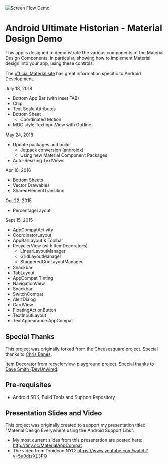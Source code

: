 ![Screen Flow Demo](https://github.com/mwolfson/android-historian/blob/master/art/appdemo1.gif)

Android Ultimate Historian - Material Design Demo
=================================================

This app is designed to demonstrate the various components of the Material Design Components, in particular, showing how to implement Material design into your app, using these controls.

The [official Material site](https://material.io/develop/android/) has great information specific to Android Development.

July 18, 2018
- Bottom App Bar (with inset FAB)
- Chip
- Text Scale Attributes
- Bottom Sheet
    - Coordinated Motion
- MDC style TextInputView with Outline

May 24, 2018
- Update packages and build
    - Jetpack conversion (androidx)
    - Using new Material Component Packages
- Auto-Resizing TextViews

Apr 10, 2016
- Bottom Sheets
- Vector Drawables
- SharedElementTransition

Oct 22, 2015
- PercentageLayout

Sept 15, 2015
- AppCompatActivity
- CoordinatorLayout
- AppBarLayout & Toolbar
- RecyclerView (with ItemDecorators)
    - LinearLayoutManager
    - GridLayoutManager
    - StaggeredGridLayoutManager        
- Snackbar
- TabLayout
- AppCompat Tinting
- NavigationView
- Snackbar
- SwitchCompat
- AlertDialog
- CardView
- FloatingActionButton
- TextInputLayout
- TextAppearance.AppCompat

Special Thanks
--------------
This project was originally forked from the [Cheesesquare](https://github.com/chrisbanes/cheesesquare) project. Special thanks to [Chris Banes](https://github.com/chrisbanes).  

Item Decorator from [recyclerview-playground](https://github.com/devunwired/recyclerview-playground) project. Special thanks to [Dave Smith (DevUnwired](https://github.com/devunwired). 

Pre-requisites
--------------

- Android SDK, Build Tools and Support Repository

Presentation Slides and Video
-----------------------------

This project was originally created to support my presentation titled "Material Design Everywhere using the Android Support Libs".

- My most current slides from this presentation are posted here: http://tiny.cc/MaterialAppCompat
- The video from Droidcon NYC: https://www.youtube.com/watch?v=5u0dtzXL3PQ



